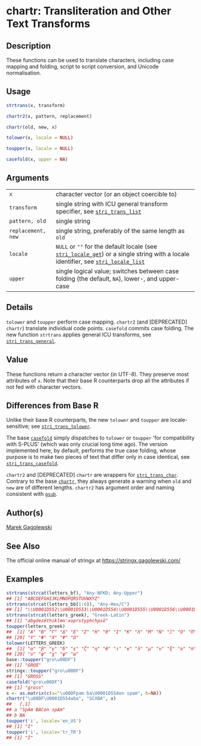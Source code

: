 # chartr: Transliteration and Other Text Transforms

## Description

These functions can be used to translate characters, including case mapping and folding, script to script conversion, and Unicode normalisation.

## Usage

```r
strtrans(x, transform)

chartr2(x, pattern, replacement)

chartr(old, new, x)

tolower(x, locale = NULL)

toupper(x, locale = NULL)

casefold(x, upper = NA)
```

## Arguments

|                    |                                                                                                                                                                                                                                                            |
|--------------------|------------------------------------------------------------------------------------------------------------------------------------------------------------------------------------------------------------------------------------------------------------|
| `x`                | character vector (or an object coercible to)                                                                                                                                                                                                               |
| `transform`        | single string with ICU general transform specifier, see [`stri_trans_list`](https://stringi.gagolewski.com/rapi/stri_trans_list.html)                                                                                                                      |
| `pattern, old`     | single string                                                                                                                                                                                                                                              |
| `replacement, new` | single string, preferably of the same length as `old`                                                                                                                                                                                                      |
| `locale`           | `NULL` or `""` for the default locale (see [`stri_locale_get`](https://stringi.gagolewski.com/rapi/stri_locale_set.html)) or a single string with a locale identifier, see [`stri_locale_list`](https://stringi.gagolewski.com/rapi/stri_locale_list.html) |
| `upper`            | single logical value; switches between case folding (the default, `NA`), lower-, and upper-case                                                                                                                                                            |

## Details

`tolower` and `toupper` perform case mapping. `chartr2` (and \[DEPRECATED\] `chartr`) translate individual code points. `casefold` commits case folding. The new function `strtrans` applies general <span class="pkg">ICU</span> transforms, see [`stri_trans_general`](https://stringi.gagolewski.com/rapi/stri_trans_general.html).

## Value

These functions return a character vector (in UTF-8). They preserve most attributes of `x`. Note that their base R counterparts drop all the attributes if not fed with character vectors.

## Differences from Base R

Unlike their base R counterparts, the new `tolower` and `toupper` are locale-sensitive; see [`stri_trans_tolower`](https://stringi.gagolewski.com/rapi/stri_trans_casemap.html).

The base [`casefold`](https://stat.ethz.ch/R-manual/R-devel/library/base/help/casefold.html) simply dispatches to `tolower` or `toupper` \'for compatibility with S-PLUS\' (which was only crucial long time ago). The version implemented here, by default, performs the true case folding, whose purpose is to make two pieces of text that differ only in case identical, see [`stri_trans_casefold`](https://stringi.gagolewski.com/rapi/stri_trans_casemap.html).

`chartr2` and \[DEPRECATED\] `chartr` are wrappers for [`stri_trans_char`](https://stringi.gagolewski.com/rapi/stri_trans_char.html). Contrary to the base [`chartr`](https://stat.ethz.ch/R-manual/R-devel/library/base/help/chartr.html), they always generate a warning when `old` and `new` are of different lengths. `chartr2` has argument order and naming consistent with [`gsub`](gsub.md).

## Author(s)

[Marek Gagolewski](https://www.gagolewski.com/)

## See Also

The official online manual of <span class="pkg">stringx</span> at <https://stringx.gagolewski.com/>

## Examples




```r
strtrans(strcat(letters_bf), "Any-NFKD; Any-Upper")
## [1] "ABCDEFGHIJKLMNOPQRSTUVWXYZ"
strtrans(strcat(letters_bb[1:6]), "Any-Hex/C")
## [1] "\\U0001D552\\U0001D553\\U0001D554\\U0001D555\\U0001D556\\U0001D557"
strtrans(strcat(letters_greek), "Greek-Latin")
## [1] "abgdezēthiklmn'xoprstyphchpsō"
toupper(letters_greek)
##  [1] "Α" "Β" "Γ" "Δ" "Ε" "Ζ" "Η" "Θ" "Ι" "Κ" "Λ" "Μ" "Ν" "Ξ" "Ο" "Π" "Ρ" "Σ" "Τ"
## [20] "Υ" "Φ" "Χ" "Ψ" "Ω"
tolower(LETTERS_GREEK)
##  [1] "α" "β" "γ" "δ" "ε" "ζ" "η" "θ" "ι" "κ" "λ" "μ" "ν" "ξ" "ο" "π" "ρ" "σ" "τ"
## [20] "υ" "φ" "χ" "ψ" "ω"
base::toupper("gro\u00DF")
## [1] "GROß"
stringx::toupper("gro\u00DF")
## [1] "GROSS"
casefold("gro\u00DF")
## [1] "gross"
x <- as.matrix(c(a="\u00DFpam ba\U0001D554on spam", b=NA))
chartr("\u00DF\U0001D554aba", "SCXBA", x)
##   [,1]             
## a "SpAm BACon spAm"
## b NA
toupper('i', locale='en_US')
## [1] "I"
toupper('i', locale='tr_TR')
## [1] "İ"
```
